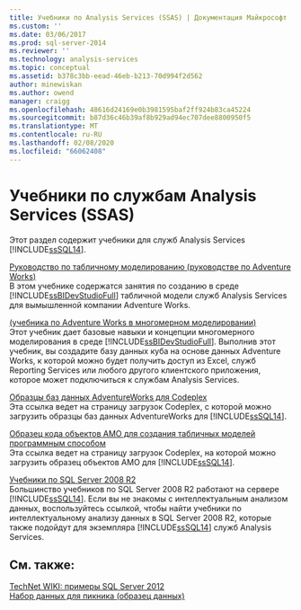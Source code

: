 ```yaml
---
title: Учебники по Analysis Services (SSAS) | Документация Майкрософт
ms.custom: ''
ms.date: 03/06/2017
ms.prod: sql-server-2014
ms.reviewer: ''
ms.technology: analysis-services
ms.topic: conceptual
ms.assetid: b378c3bb-eead-46eb-b213-70d994f2d562
author: minewiskan
ms.author: owend
manager: craigg
ms.openlocfilehash: 48616d24169e0b3981595baf2ff924b83ca45224
ms.sourcegitcommit: b87d36c46b39af8b929ad94ec707dee8800950f5
ms.translationtype: MT
ms.contentlocale: ru-RU
ms.lasthandoff: 02/08/2020
ms.locfileid: "66062408"
---
```

# <a name="analysis-services-tutorials-ssas"></a>Учебники по службам Analysis Services (SSAS)
  Этот раздел содержит учебники для служб Analysis Services [!INCLUDE[ssSQL14](../includes/sssql14-md.md)].  
  
 [Руководство по табличному моделированию &#40;руководстве по Adventure Works&#41;](tabular-modeling-adventure-works-tutorial.md)  
 В этом учебнике содержатся занятия по созданию в среде [!INCLUDE[ssBIDevStudioFull](../includes/ssbidevstudiofull-md.md)] табличной модели служб Analysis Services для вымышленной компании Adventure Works.  
  
 [&#40;учебника по Adventure Works в многомерном моделировании&#41;](multidimensional-modeling-adventure-works-tutorial.md)  
 Этот учебник дает базовые навыки и концепции многомерного моделирования в среде [!INCLUDE[ssBIDevStudioFull](../includes/ssbidevstudiofull-md.md)]. Выполнив этот учебник, вы создадите базу данных куба на основе данных Adventure Works, к которой можно будет получить доступ из Excel, служб Reporting Services или любого другого клиентского приложения, которое может подключиться к службам Analysis Services.  
  
 [Образцы баз данных AdventureWorks для Codeplex](https://go.microsoft.com/fwlink/?linkID=335807)  
 Эта ссылка ведет на страницу загрузок Codeplex, с которой можно загрузить образцы баз данных AdventureWorks для [!INCLUDE[ssSQL14](../includes/sssql14-md.md)].  
  
 [Образец кода объектов AMO для создания табличных моделей программным способом](https://go.microsoft.com/fwlink/?linkID=221036)  
 Эта ссылка ведет на страницу загрузок Codeplex, на которой можно загрузить образец объектов AMO для [!INCLUDE[ssSQL14](../includes/sssql14-md.md)].  
  
 [Учебники по SQL Server 2008 R2](https://go.microsoft.com/fwlink/?linkID=220944)  
 Большинство учебников по SQL Server 2008 R2 работают на сервере [!INCLUDE[ssSQL14](../includes/sssql14-md.md)]. Если вы не знакомы с интеллектуальным анализом данных, воспользуйтесь ссылкой, чтобы найти учебники по интеллектуальному анализу данных в SQL Server 2008 R2, которые также подойдут для экземпляра [!INCLUDE[ssSQL14](../includes/sssql14-md.md)] служб Analysis Services.  
  
## <a name="see-also"></a>См. также:  
 [TechNet WIKI: примеры SQL Server 2012](https://go.microsoft.com/fwlink/?linkID=220734)   
 [Набор данных для пикника (образец данных)](https://go.microsoft.com/fwlink/?linkID=219108)  
  
  
